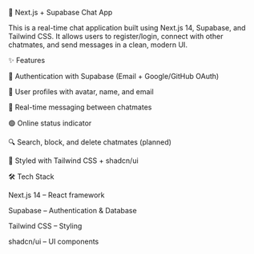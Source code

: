 💬 Next.js + Supabase Chat App

This is a real-time chat application built using Next.js 14, Supabase, and Tailwind CSS.
It allows users to register/login, connect with other chatmates, and send messages in a clean, modern UI.

✨ Features

🔐 Authentication with Supabase (Email + Google/GitHub OAuth)

👤 User profiles with avatar, name, and email

💬 Real-time messaging between chatmates

🟢 Online status indicator

🔍 Search, block, and delete chatmates (planned)

🎨 Styled with Tailwind CSS + shadcn/ui

🛠️ Tech Stack

Next.js 14
– React framework

Supabase
– Authentication & Database

Tailwind CSS
– Styling

shadcn/ui
– UI components
